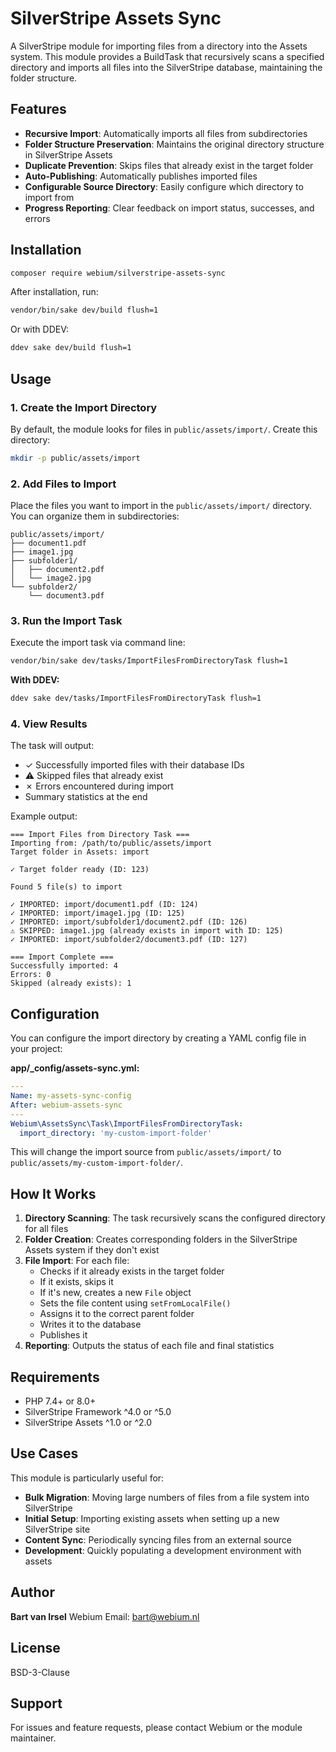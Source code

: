 # SilverStripe Assets Sync

A SilverStripe module for importing files from a directory into the Assets system. This module provides a BuildTask that recursively scans a specified directory and imports all files into the SilverStripe database, maintaining the folder structure.

## Features

- **Recursive Import**: Automatically imports all files from subdirectories
- **Folder Structure Preservation**: Maintains the original directory structure in SilverStripe Assets
- **Duplicate Prevention**: Skips files that already exist in the target folder
- **Auto-Publishing**: Automatically publishes imported files
- **Configurable Source Directory**: Easily configure which directory to import from
- **Progress Reporting**: Clear feedback on import status, successes, and errors

## Installation

```bash
composer require webium/silverstripe-assets-sync
```

After installation, run:
```bash
vendor/bin/sake dev/build flush=1
```

Or with DDEV:
```bash
ddev sake dev/build flush=1
```

## Usage

### 1. Create the Import Directory

By default, the module looks for files in `public/assets/import/`. Create this directory:

```bash
mkdir -p public/assets/import
```

### 2. Add Files to Import

Place the files you want to import in the `public/assets/import/` directory. You can organize them in subdirectories:

```
public/assets/import/
├── document1.pdf
├── image1.jpg
├── subfolder1/
│   ├── document2.pdf
│   └── image2.jpg
└── subfolder2/
    └── document3.pdf
```

### 3. Run the Import Task

Execute the import task via command line:

```bash
vendor/bin/sake dev/tasks/ImportFilesFromDirectoryTask flush=1
```

**With DDEV:**
```bash
ddev sake dev/tasks/ImportFilesFromDirectoryTask flush=1
```

### 4. View Results

The task will output:
- ✓ Successfully imported files with their database IDs
- ⚠ Skipped files that already exist
- ✗ Errors encountered during import
- Summary statistics at the end

Example output:
```
=== Import Files from Directory Task ===
Importing from: /path/to/public/assets/import
Target folder in Assets: import

✓ Target folder ready (ID: 123)

Found 5 file(s) to import

✓ IMPORTED: import/document1.pdf (ID: 124)
✓ IMPORTED: import/image1.jpg (ID: 125)
✓ IMPORTED: import/subfolder1/document2.pdf (ID: 126)
⚠ SKIPPED: image1.jpg (already exists in import with ID: 125)
✓ IMPORTED: import/subfolder2/document3.pdf (ID: 127)

=== Import Complete ===
Successfully imported: 4
Errors: 0
Skipped (already exists): 1
```

## Configuration

You can configure the import directory by creating a YAML config file in your project:

**app/_config/assets-sync.yml:**
```yaml
---
Name: my-assets-sync-config
After: webium-assets-sync
---
Webium\AssetsSync\Task\ImportFilesFromDirectoryTask:
  import_directory: 'my-custom-import-folder'
```

This will change the import source from `public/assets/import/` to `public/assets/my-custom-import-folder/`.

## How It Works

1. **Directory Scanning**: The task recursively scans the configured directory for all files
2. **Folder Creation**: Creates corresponding folders in the SilverStripe Assets system if they don't exist
3. **File Import**: For each file:
   - Checks if it already exists in the target folder
   - If it exists, skips it
   - If it's new, creates a new `File` object
   - Sets the file content using `setFromLocalFile()`
   - Assigns it to the correct parent folder
   - Writes it to the database
   - Publishes it
4. **Reporting**: Outputs the status of each file and final statistics

## Requirements

- PHP 7.4+ or 8.0+
- SilverStripe Framework ^4.0 or ^5.0
- SilverStripe Assets ^1.0 or ^2.0

## Use Cases

This module is particularly useful for:
- **Bulk Migration**: Moving large numbers of files from a file system into SilverStripe
- **Initial Setup**: Importing existing assets when setting up a new SilverStripe site
- **Content Sync**: Periodically syncing files from an external source
- **Development**: Quickly populating a development environment with assets

## Author

**Bart van Irsel**
Webium
Email: bart@webium.nl

## License

BSD-3-Clause

## Support

For issues and feature requests, please contact Webium or the module maintainer.
